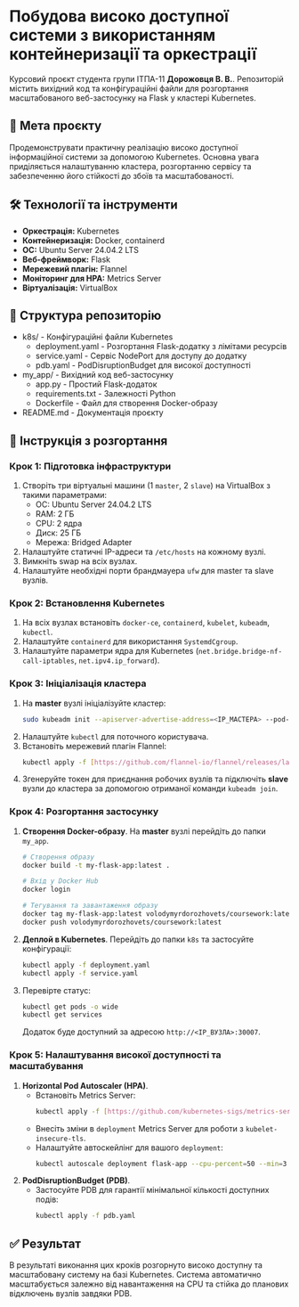 # Побудова високо доступної системи з використанням контейнеризації та оркестрації

Курсовий проєкт студента групи ІТПА-11 **Дорожовця В. В.**.
Репозиторій містить вихідний код та конфігураційні файли для розгортання масштабованого веб-застосунку на Flask у кластері Kubernetes.

## 🎯 Мета проєкту

Продемонструвати практичну реалізацію високо доступної інформаційної системи за допомогою Kubernetes. Основна увага приділяється налаштуванню кластера, розгортанню сервісу та забезпеченню його стійкості до збоїв та масштабованості.

## 🛠️ Технології та інструменти

* **Оркестрація:** Kubernetes 
* **Контейнеризація:** Docker, containerd 
* **ОС:** Ubuntu Server 24.04.2 LTS 
* **Веб-фреймворк:** Flask 
* **Мережевий плагін:** Flannel 
* **Моніторинг для HPA:** Metrics Server 
* **Віртуалізація:** VirtualBox 

## 📁 Структура репозиторію
- k8s/                  - Конфігураційні файли Kubernetes
    - deployment.yaml   - Розгортання Flask-додатку з лімітами ресурсів
    - service.yaml      - Сервіс NodePort для доступу до додатку
    - pdb.yaml          - PodDisruptionBudget для високої доступності
- my_app/               - Вихідний код веб-застосунку
    - app.py            - Простий Flask-додаток
    - requirements.txt  - Залежності Python
    - Dockerfile        - Файл для створення Docker-образу
- README.md             - Документація проєкту

## 🚀 Інструкція з розгортання

### Крок 1: Підготовка інфраструктури

1.  Створіть три віртуальні машини (1 `master`, 2 `slave`) на VirtualBox з такими параметрами:
    * ОС: Ubuntu Server 24.04.2 LTS 
    * RAM: 2 ГБ 
    * CPU: 2 ядра 
    * Диск: 25 ГБ 
    * Мережа: Bridged Adapter 
2.  Налаштуйте статичні IP-адреси та `/etc/hosts` на кожному вузлі.
3.  Вимкніть swap на всіх вузлах.
4.  Налаштуйте необхідні порти брандмауера `ufw` для master та slave вузлів.

### Крок 2: Встановлення Kubernetes

1.  На всіх вузлах встановіть `docker-ce`, `containerd`, `kubelet`, `kubeadm`, `kubectl`.
2.  Налаштуйте `containerd` для використання `SystemdCgroup`.
3.  Налаштуйте параметри ядра для Kubernetes (`net.bridge.bridge-nf-call-iptables`, `net.ipv4.ip_forward`).

### Крок 3: Ініціалізація кластера

1.  На **master** вузлі ініціалізуйте кластер:
    ```bash
    sudo kubeadm init --apiserver-advertise-address=<IP_МАСТЕРА> --pod-network-cidr=10.244.0.0/16
    ```
2.  Налаштуйте `kubectl` для поточного користувача.
3.  Встановіть мережевий плагін Flannel:
    ```bash
    kubectl apply -f [https://github.com/flannel-io/flannel/releases/latest/download/kube-flannel.yml](https://github.com/flannel-io/flannel/releases/latest/download/kube-flannel.yml)
    ```
4.  Згенеруйте токен для приєднання робочих вузлів та підключіть **slave** вузли до кластера за допомогою отриманої команди `kubeadm join`.

### Крок 4: Розгортання застосунку

1.  **Створення Docker-образу**. На **master** вузлі перейдіть до папки `my_app`.
    ```bash
    # Створення образу
    docker build -t my-flask-app:latest . 

    # Вхід у Docker Hub
    docker login

    # Тегування та завантаження образу
    docker tag my-flask-app:latest volodymyrdorozhovets/coursework:latest 
    docker push volodymyrdorozhovets/coursework:latest 
    ```
2.  **Деплой в Kubernetes**. Перейдіть до папки `k8s` та застосуйте конфігурації:
    ```bash
    kubectl apply -f deployment.yaml 
    kubectl apply -f service.yaml 
    ```
3.  Перевірте статус:
    ```bash
    kubectl get pods -o wide
    kubectl get services
    ```
    Додаток буде доступний за адресою `http://<IP_ВУЗЛА>:30007`.

### Крок 5: Налаштування високої доступності та масштабування

1.  **Horizontal Pod Autoscaler (HPA)**.
    * Встановіть Metrics Server:
        ```bash
        kubectl apply -f [https://github.com/kubernetes-sigs/metrics-server/releases/latest/download/components.yaml](https://github.com/kubernetes-sigs/metrics-server/releases/latest/download/components.yaml)
        ```
    * Внесіть зміни в `deployment` Metrics Server для роботи з `kubelet-insecure-tls`.
    * Налаштуйте автоскейлінг для вашого `deployment`:
        ```bash
        kubectl autoscale deployment flask-app --cpu-percent=50 --min=3 --max=10 
        ```
2.  **PodDisruptionBudget (PDB)**.
    * Застосуйте PDB для гарантії мінімальної кількості доступних подів:
        ```bash
        kubectl apply -f pdb.yaml 
        ```

## ✅ Результат

В результаті виконання цих кроків розгорнуто високо доступну та масштабовану систему на базі Kubernetes. Система автоматично масштабується залежно від навантаження на CPU  та стійка до планових відключень вузлів завдяки PDB.
